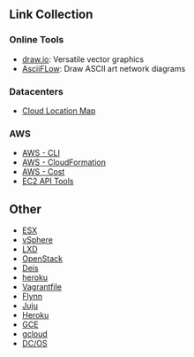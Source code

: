 ## Link Collection

### Online Tools

- [draw.io](https://draw.io): Versatile vector graphics
- [AsciiFLow](https://asciiflow.com/): Draw ASCII art network diagrams

### Datacenters

- [Cloud Location Map](https://www.cloudinfrastructuremap.com/#/)

### AWS

- [AWS - CLI](https://github.com/toddm92/aws/wiki/AWS-CLI-Cheat-Sheet)
- [AWS - CloudFormation](https://docs.aws.amazon.com/cli/latest/reference/cloudformation/index.html)
- [AWS - Cost](https://blog.copper.io/aws-cost-cheat-sheet-2/)
- [EC2 API Tools](http://ricostacruz.com/cheatsheets/ec2.html)

## Other

- [ESX](http://richgoldstein.net/KB/esx_cheatsheet.html)
- [vSphere](http://jungar.net/vmwarecheatsheet.html)
- [LXD](https://insights.ubuntu.com/2015/03/20/installing-lxd-and-the-command-line-tool/)
- [OpenStack](http://docs.openstack.org/user-guide/cli_cheat_sheet.html)
- [Deis](http://ricostacruz.com/cheatsheets/deis.html)
- [heroku](http://ricostacruz.com/cheatsheets/heroku.html)
- [Vagrantfile](http://ricostacruz.com/cheatsheets/vagrantfile.html)
- [Flynn](http://ricostacruz.com/cheatsheets/flynn.html)
- [Juju](https://github.com/juju/cheatsheet)
- [Heroku](http://ruten.ca/2012/02/15/heroku-cheatsheet-useful-heroku-commands-reference/)
- [GCE](https://github.com/JeffDeCola/my-cheat-sheets/tree/master/google-compute-engine-cheat-sheet)
- [gcloud](https://github.com/JeffDeCola/my-cheat-sheets/tree/master/google-compute-engine-cheat-sheet)
- [DC/OS](https://docs.mesosphere.com/1.11/cli/command-reference/)


